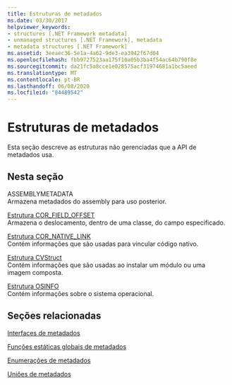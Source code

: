 ```yaml
---
title: Estruturas de metadados
ms.date: 03/30/2017
helpviewer_keywords:
- structures [.NET Framework metadata]
- unmanaged structures [.NET Framework], metadata
- metadata structures [.NET Framework]
ms.assetid: 3eeaec36-5e1a-4a62-9de3-ea3942f67d04
ms.openlocfilehash: fbb9727523aa175f10a05b3ba4f54ac64b790f8e
ms.sourcegitcommit: da21fc5a8cce1e028575acf31974681a1bc5aeed
ms.translationtype: MT
ms.contentlocale: pt-BR
ms.lasthandoff: 06/08/2020
ms.locfileid: "84489542"
---
```

# <a name="metadata-structures"></a>Estruturas de metadados
Esta seção descreve as estruturas não gerenciadas que a API de metadados usa.  
  
## <a name="in-this-section"></a>Nesta seção  
 ASSEMBLYMETADATA  
 Armazena metadados do assembly para uso posterior.  
  
 [Estrutura COR_FIELD_OFFSET](cor-field-offset-structure.md)  
 Armazena o deslocamento, dentro de uma classe, do campo especificado.  
  
 [Estrutura COR_NATIVE_LINK](cor-native-link-structure.md)  
 Contém informações que são usadas para vincular código nativo.  
  
 [Estrutura CVStruct](cvstruct-structure.md)  
 Contém informações que são usadas ao instalar um módulo ou uma imagem composta.  
  
 [Estrutura OSINFO](osinfo-structure.md)  
 Contém informações sobre o sistema operacional.  
  
## <a name="related-sections"></a>Seções relacionadas  
 [Interfaces de metadados](metadata-interfaces.md)  
  
 [Funções estáticas globais de metadados](metadata-global-static-functions.md)  
  
 [Enumerações de metadados](metadata-enumerations.md)  
  
 [Uniões de metadados](metadata-unions.md)
